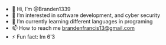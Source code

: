 - 👋 Hi, I’m @Branden1339
- 👀 I’m interested in software development, and cyber security
- 🌱 I’m currently learning different languages in programing
- 📫 How to reach me brandenfrancis13@gmail.com
- ⚡ Fun fact: Im 6'3

<!---
Branden1339/Branden1339 is a ✨ special ✨ repository because its `README.md` (this file) appears on your GitHub profile.
You can click the Preview link to take a look at your changes.
--->
